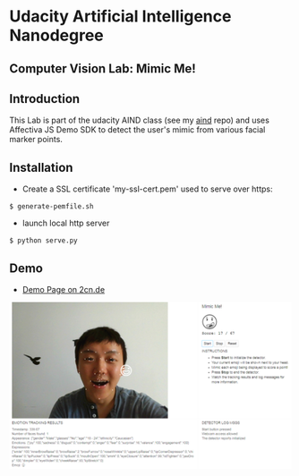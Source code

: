 # Udacity Artificial Intelligence Nanodegree
## Computer Vision Lab: Mimic Me!

## Introduction

This Lab is part of the udacity AIND class (see my [aind](https://github.com/superkley/udacity-aind) repo) and uses Affectiva JS Demo SDK to detect the user's mimic from various facial marker points.

## Installation

* Create a SSL certificate 'my-ssl-cert.pem' used to serve over https:
```
$ generate-pemfile.sh
```
* launch local http server
```
$ python serve.py
```

## Demo

* [Demo Page on 2cn.de](https://www.2cn.de/mimic)

![Mimic Me Demo](img/screenshot.png)
